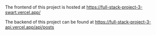 The frontend of this project is hosted at https://full-stack-project-3-swart.vercel.app/

The backend of this project can be found at https://full-stack-project-3-api.vercel.app/api/posts
